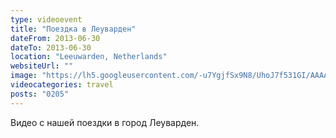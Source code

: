 ```yaml
---
type: videoevent
title: "Поездка в Леуварден"
dateFrom: 2013-06-30
dateTo: 2013-06-30
location: "Leeuwarden, Netherlands"
websiteUrl: ""
image: "https://lh5.googleusercontent.com/-u7YgjfSx9N8/UhoJ7f531GI/AAAAAAAAZg4/5Tdv8trbQzs/s1600/dsc09790.picasaweb.jpg"
videocategories: travel
posts: "0205"
---
```


Видео с нашей поездки в город Леуварден.
